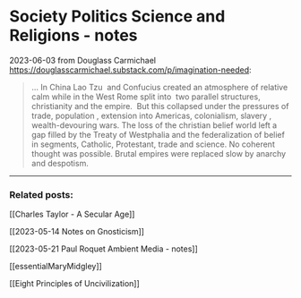 # Society Politics Science and Religions - notes

2023-06-03 from Douglass Carmichael <https://douglasscarmichael.substack.com/p/imagination-needed>:  
> ... In China Lao Tzu  and Confucius created an atmosphere of relative calm while in the West Rome split into  two parallel structures, christianity and the empire.  But this collapsed under the pressures of trade, population , extension into Americas, colonialism, slavery , wealth-devouring wars. The loss of the christian belief world left a gap filled by the Treaty of Westphalia and the federalization of belief in segments, Catholic, Protestant, trade and science. No coherent thought was possible. Brutal empires were replaced slow by anarchy and despotism.  





-------
### Related posts:  

[[Charles Taylor - A Secular Age]]  

[[2023-05-14 Notes on Gnosticism]]  

[[2023-05-21 Paul Roquet Ambient Media - notes]]  

[[essentialMaryMidgley]]  

[[Eight Principles of Uncivilization]]  



